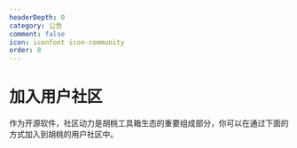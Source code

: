 ```yaml
---
headerDepth: 0
category: 公告
comment: false
icon: iconfont icon-community
order: 8
---
```


# 加入用户社区

作为开源软件，社区动力是胡桃工具箱生态的重要组成部分，你可以在通过下面的方式加入到胡桃的用户社区中。

<div class="vp-card-container">
  <VPCard
    title="Discord"
    desc="Yb8bykaUKp"
    logo="/images/202312/discord.svg"
    link="https://discord.gg/Yb8bykaUKp"
    background="rgba(88, 101, 242, 0.15)"
  />
  <VPCard
    title="胡桃 QQ 用户群"
    desc="567908135"
    logo="/images/202312/tencent.svg"
    link="https://qm.qq.com/q/WJKykrY9W"
    background="rgba(228, 0, 54, 0.15)"
  />
  <VPCard
    title="胡桃 QQ 公告群"
    desc="仅用于发布公告，适合习惯潜水而不希望错误重要消息的用户"
    logo="/images/202312/tencent.svg"
    link="http://qm.qq.com/cgi-bin/qm/qr?_wv=1027&k=uxqsxPJPB_jOVbMFOzZv5LcDyIF2HAiu&authKey=Deo2c2ZhmqSAQ%2BGUL0ItD7bYtYG5blYxQor25BXoCcaCGllZYtZ4eDNwZ3yZz8gH&noverify=0&group_code=531960040"
    background="rgba(245, 158, 0, 0.15)"
  />
  <VPCard
    title="GitHub Discussion"
    desc="Snap Hutao 代码库讨论版块始终开放"
    logo="/images/202312/github-mark.svg"
    link="https://github.com/DGP-Studio/Snap.Hutao/discussions"
    background="rgba(155, 233, 168, 0.15)"
  />
</div>
